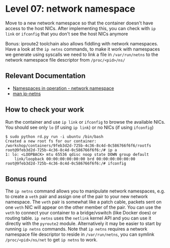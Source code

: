 # Level 07: network namespace

Move to a new network namespace so that the container doesn't have access to the host NICs. After implementing this, you can check with `ip link` or `ifconfig` that you don't see the host NICs anymore

Bonus: iproute2 toolchain also allows fiddling with network namespaces. Have a look at the `ip netns` commands, to make it work with namespaces we generate using syscalls we need to link a file in `/var/run/netns` to the network namespace file descriptor from `/proc/<pid>/ns/`

## Relevant Documentation

- [Namespaces in operation - network namespace](https://lwn.net/Articles/580893/)
- [man ip-netns](http://man7.org/linux/man-pages/man8/ip-netns.8.html)

## How to check your work
Run the container and use `ip link` or `ifconfig` to browse the available NICs. You should see only `lo` (if using `ip link`) or no NICs (if using `ifconfig`)
```
$ sudo python rd.py run -i ubuntu /bin/bash
Created a new root fs for our container: /workshop/containers/9feb3d2d-725b-4c36-8c4d-0c586766f6f6/rootfs
root@9feb3d2d-725b-4c36-8c4d-0c586766f6f6:/# ip a
1: lo: <LOOPBACK> mtu 65536 qdisc noop state DOWN group default
    link/loopback 00:00:00:00:00:00 brd 00:00:00:00:00:00
root@9feb3d2d-725b-4c36-8c4d-0c586766f6f6:/# ifconfig
```

## Bonus round
The `ip netns` command allows you to manipulate network namespaces, e.g. to create a `veth` pair and assign one of the pair to your new network namespace. The `veth` pair is somewhat like a patch cable, packets sent on one `veth` NIC will appear on the other member of the pair. You can use the `veth` to connect your container to a bridge/vswitch (like Docker does) or routing table. `ip netns` uses the `netlink` kernel API and you can use it directly with the `pyroute2` module. Alternatively it may be easier to start by running `ip netns` commands. Note that `ip netns` requires a network namespace file descriptor to reside in `/var/run/netns`, you can symlink `/proc/<pid>/ns/net` to get `ip netns` to work.
